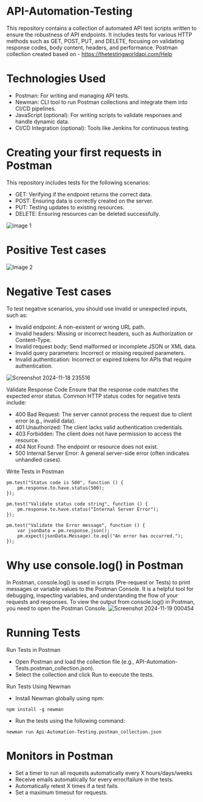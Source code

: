 # API-Automation-Testing
This repository contains a collection of automated API test scripts written to ensure the robustness of API endpoints. It includes tests for various HTTP methods such as GET, POST, PUT, and DELETE, focusing on validating response codes, body content, headers, and performance.
Postman collection created based on - https://thetestingworldapi.com/Help

# Technologies Used
* Postman: For writing and managing API tests.
* Newman: CLI tool to run Postman collections and integrate them into CI/CD pipelines.
* JavaScript (optional): For writing scripts to validate responses and handle dynamic data.
* CI/CD Integration (optional): Tools like Jenkins for continuous testing.

# Creating your first requests in Postman
This repository includes tests for the following scenarios:
* GET: Verifying if the endpoint returns the correct data.
* POST: Ensuring data is correctly created on the server.
* PUT: Testing updates to existing resources.
* DELETE: Ensuring resources can be deleted successfully.
  
![image 1](https://github.com/user-attachments/assets/ddca5151-2090-47e2-bc4e-869bbf7216c9)

# Positive Test cases
![Image 2](https://github.com/user-attachments/assets/28779a36-9242-49b6-9429-37835a1fc4ba)

# Negative Test cases
To test negative scenarios, you should use invalid or unexpected inputs, such as:
* Invalid endpoint: A non-existent or wrong URL path.
* Invalid headers: Missing or incorrect headers, such as Authorization or Content-Type.
* Invalid request body: Send malformed or incomplete JSON or XML data.
* Invalid query parameters: Incorrect or missing required parameters.
* Invalid authentication: Incorrect or expired tokens for APIs that require authentication.

![Screenshot 2024-11-18 235516](https://github.com/user-attachments/assets/6e6e0edb-0fc1-480d-9c47-3984f65e80dd)

Validate Response Code
Ensure that the response code matches the expected error status. Common HTTP status codes for negative tests include:
* 400 Bad Request: The server cannot process the request due to client error (e.g., invalid data).
* 401 Unauthorized: The client lacks valid authentication credentials.
* 403 Forbidden: The client does not have permission to access the resource.
* 404 Not Found: The endpoint or resource does not exist.
* 500 Internal Server Error: A general server-side error (often indicates unhandled cases).

Write Tests in Postman
```
pm.test("Status code is 500", function () {
    pm.response.to.have.status(500);
});

pm.test("Validate status code string", function () {
    pm.response.to.have.status("Internal Server Error");
});

pm.test("Validate the Error message", function () {
    var jsonData = pm.response.json();
    pm.expect(jsonData.Message).to.eql("An error has occurred.");
});
```
# Why use console.log() in Postman
In Postman, console.log() is used in scripts (Pre-request or Tests) to print messages or variable values to the Postman Console. It is a helpful tool for debugging, inspecting variables, and understanding the flow of your requests and responses. To view the output from console.log() in Postman, you need to open the Postman Console.
![Screenshot 2024-11-19 000454](https://github.com/user-attachments/assets/89379fd8-3365-4f9d-9d1f-2eb0ffbc9717)

# Running Tests
Run Tests in Postman
* Open Postman and load the collection file (e.g., API-Automation-Tests.postman_collection.json).
* Select the collection and click Run to execute the tests.

Run Tests Using Newman
* Install Newman globally using npm:
```
npm install -g newman
```
* Run the tests using the following command:
```
newman run Api-Automation-Testing.postman_collection.json
```

# Monitors in Postman
* Set a timer to run all requests automatically every X hours/days/weeks
* Receive emails automatically for every error/failure in the tests.
* Automatically retest X times if a test fails.
* Set a maximum timeout for requests.



